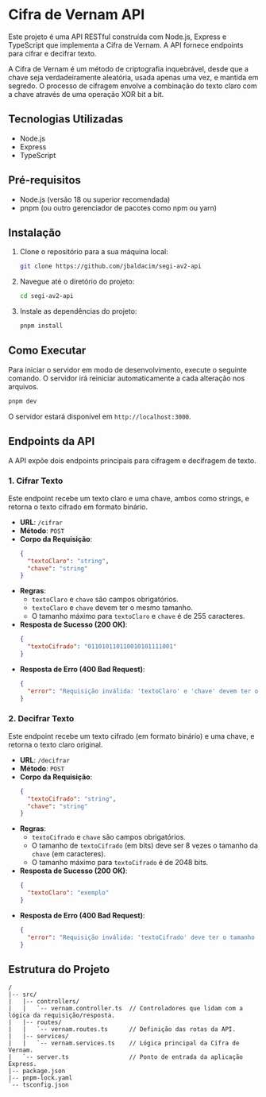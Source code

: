 # Cifra de Vernam API

Este projeto é uma API RESTful construída com Node.js, Express e TypeScript que
implementa a Cifra de Vernam. A API fornece endpoints para cifrar e decifrar
texto.

A Cifra de Vernam é um método de criptografia inquebrável, desde que a chave
seja verdadeiramente aleatória, usada apenas uma vez, e mantida em segredo. O
processo de cifragem envolve a combinação do texto claro com a chave através de
uma operação XOR bit a bit.

## Tecnologias Utilizadas

- Node.js
- Express
- TypeScript

## Pré-requisitos

- Node.js (versão 18 ou superior recomendada)
- pnpm (ou outro gerenciador de pacotes como npm ou yarn)

## Instalação

1.  Clone o repositório para a sua máquina local:

    ```sh
    git clone https://github.com/jbaldacim/segi-av2-api
    ```

2.  Navegue até o diretório do projeto:

    ```sh
    cd segi-av2-api
    ```

3.  Instale as dependências do projeto:
    ```sh
    pnpm install
    ```

## Como Executar

Para iniciar o servidor em modo de desenvolvimento, execute o seguinte comando.
O servidor irá reiniciar automaticamente a cada alteração nos arquivos.

```sh
pnpm dev
```

O servidor estará disponível em `http://localhost:3000`.

## Endpoints da API

A API expõe dois endpoints principais para cifragem e decifragem de texto.

### 1. Cifrar Texto

Este endpoint recebe um texto claro e uma chave, ambos como strings, e retorna o
texto cifrado em formato binário.

- **URL**: `/cifrar`
- **Método**: `POST`
- **Corpo da Requisição**:
  ```json
  {
    "textoClaro": "string",
    "chave": "string"
  }
  ```
- **Regras**:
  - `textoClaro` e `chave` são campos obrigatórios.
  - `textoClaro` e `chave` devem ter o mesmo tamanho.
  - O tamanho máximo para `textoClaro` e `chave` é de 255 caracteres.
- **Resposta de Sucesso (200 OK)**:
  ```json
  {
    "textoCifrado": "011010110110010101111001"
  }
  ```
- **Resposta de Erro (400 Bad Request)**:
  ```json
  {
    "error": "Requisição inválida: 'textoClaro' e 'chave' devem ter o mesmo tamanho."
  }
  ```

### 2. Decifrar Texto

Este endpoint recebe um texto cifrado (em formato binário) e uma chave, e retorna o texto claro original.

- **URL**: `/decifrar`
- **Método**: `POST`
- **Corpo da Requisição**:
  ```json
  {
    "textoCifrado": "string",
    "chave": "string"
  }
  ```
- **Regras**:
  - `textoCifrado` e `chave` são campos obrigatórios.
  - O tamanho de `textoCifrado` (em bits) deve ser 8 vezes o tamanho da `chave`
    (em caracteres).
  - O tamanho máximo para `textoCifrado` é de 2048 bits.
- **Resposta de Sucesso (200 OK)**:
  ```json
  {
    "textoClaro": "exemplo"
  }
  ```
- **Resposta de Erro (400 Bad Request)**:
  ```json
  {
    "error": "Requisição inválida: 'textoCifrado' deve ter o tamanho correto em bits correspondente ao tamanho da 'chave'."
  }
  ```

## Estrutura do Projeto

```
/
|-- src/
|   |-- controllers/
|   |   `-- vernam.controller.ts  // Controladores que lidam com a lógica da requisição/resposta.
|   |-- routes/
|   |   `-- vernam.routes.ts      // Definição das rotas da API.
|   |-- services/
|   |   `-- vernam.services.ts    // Lógica principal da Cifra de Vernam.
|   `-- server.ts                 // Ponto de entrada da aplicação Express.
|-- package.json
|-- pnpm-lock.yaml
`-- tsconfig.json
```
